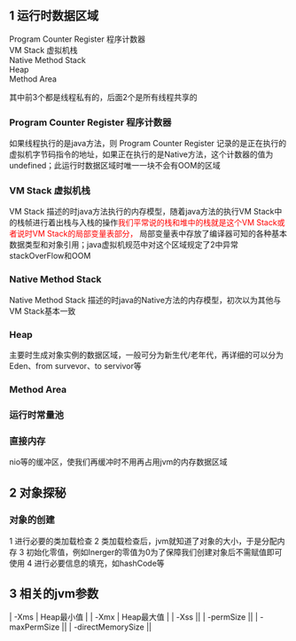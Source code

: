 ## 1 运行时数据区域

Program Counter Register 程序计数器  
VM Stack 虚拟机栈  
Native Method Stack  
Heap  
Method Area  

其中前3个都是线程私有的，后面2个是所有线程共享的  

### Program Counter Register 程序计数器

如果线程执行的是java方法，则 Program Counter Register 记录的是正在执行的虚拟机字节码指令的地址，如果正在执行的是Native方法，这个计数器的值为 undefined；此运行时数据区域时唯一一块不会有OOM的区域   

### VM Stack 虚拟机栈

VM Stack 描述的时java方法执行的内存模型，随着java方法的执行VM Stack中的栈帧进行着出栈与入栈的操作<font color="red">我们平常说的栈和堆中的栈就是这个VM Stack或者说时VM Stack的局部变量表部分，</font>
局部变量表中存放了编译器可知的各种基本数据类型和对象引用；java虚拟机规范中对这个区域规定了2中异常 stackOverFlow和OOM

### Native Method Stack 

Native Method Stack 描述的时java的Native方法的内存模型，初次以为其他与VM Stack基本一致

### Heap

主要时生成对象实例的数据区域，一般可分为新生代/老年代，再详细的可以分为Eden、from survevor、to servivor等

### Method Area

### 运行时常量池

### 直接内存

nio等的缓冲区，使我们再缓冲时不用再占用jvm的内存数据区域

## 2 对象探秘

### 对象的创建

1 进行必要的类加载检查
2 类加载检查后，jvm就知道了对象的大小，于是分配内存
3 初始化零值，例如Inerger的零值为0为了保障我们创建对象后不需赋值即可使用
4 进行必要信息的填充，如hashCode等

## 3 相关的jvm参数

| -Xms | Heap最小值 |
| -Xmx | Heap最大值 |
| -Xss ||
| -permSize ||
| -maxPermSize ||
| -directMemorySize ||








